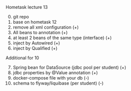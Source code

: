 Hometask lecture 13

0. git repo
1. base on hometask 12
2. remove all xml configuration (+)
3. All beans to annotation (+)
4. at least 2 beans of the same type (interface) (+)
5. inject by Autowired (+)
6. inject by Qualified (+)

Additional for 10

7. Spring bean for DataSource (jdbc pool per student) (+)
8. jdbc properties by @Value annotation (+)
9. docker-compose file with your db (-)
10. schema to flyway/liquibase (per student) (-)